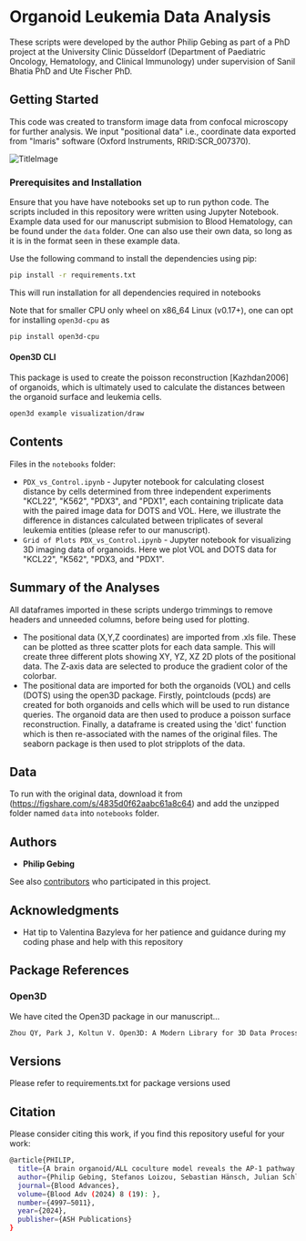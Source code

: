 # Organoid Leukemia Data Analysis

These scripts were developed by the author Philip Gebing as part of a PhD project at the University Clinic Düsseldorf (Department of Paediatric Oncology, Hematology, and Clinical Immunology) under supervision of Sanil Bhatia PhD and Ute Fischer PhD.

## Getting Started

This code was created to transform image data from confocal microscopy for further analysis. We input "positional data" i.e., coordinate data exported from "Imaris" software (Oxford Instruments, RRID:SCR_007370).

![TitleImage](https://github.com/BIOGOAT/organoid_leukemia_analysis/assets/103995515/83f51314-88f7-43cf-a304-bdd01cd9703d)

### Prerequisites and Installation
Ensure that you have have notebooks set up to run python code. The scripts included in this repository were written using Jupyter Notebook. Example data used for our manuscript submision to Blood Hematology, can be found under the `data` folder. One can also use their own data, so long as it is in the format seen in these example data.

Use the following command to install the dependencies using pip: 
```bash
pip install -r requirements.txt
```
This will run installation for all dependencies required in notebooks

Note that for smaller CPU only wheel on x86_64 Linux (v0.17+), one can opt for installing `open3d-cpu` as

```bash
pip install open3d-cpu
```

#### Open3D CLI
This package is used to create the poisson reconstruction [Kazhdan2006] of organoids, which is ultimately used to calculate the distances between the organoid surface and leukemia cells.
```bash
open3d example visualization/draw
```

## Contents
Files in the `notebooks` folder:
- `PDX_vs_Control.ipynb` - Jupyter notebook for calculating closest distance by cells determined from three independent experiments "KCL22", "K562", "PDX3", and "PDX1", each containing triplicate data with the paired image data for DOTS and VOL. Here, we illustrate the difference in distances calculated between triplicates of several leukemia entities (please refer to our manuscript).
- `Grid of Plots PDX_vs_Control.ipynb` - Jupyter notebook for visualizing 3D imaging data of organoids. Here we plot VOL and DOTS data for "KCL22", "K562", "PDX3, and "PDX1".

## Summary of the Analyses
All dataframes imported in these scripts undergo trimmings to remove headers and unneeded columns, before being used for plotting.
- The positional data (X,Y,Z coordinates) are imported from .xls file. These can be plotted as three scatter plots for each data sample. This will create three different plots showing XY, YZ, XZ 2D plots of the positional data. The Z-axis data are selected to produce the gradient color of the colorbar.
- The positional data are imported for both the organoids (VOL) and cells (DOTS) using the open3D package. Firstly, pointclouds (pcds) are created for both organoids and cells which will be used to run distance queries. The organoid data are then used to produce a poisson surface reconstruction. Finally, a dataframe is created using the 'dict' function which is then re-associated with the names of the original files. The seaborn package is then used to plot stripplots of the data.

## Data
To run with the original data, download it from (https://figshare.com/s/4835d0f62aabc61a8c64) and add the unzipped folder named `data` into `notebooks` folder.

## Authors

* **Philip Gebing**

See also [contributors](https://github.com/bazvalya) who participated in this project.


## Acknowledgments

* Hat tip to Valentina Bazyleva for her patience and guidance during my coding phase and help with this repository

## Package References

### Open3D

We have cited the Open3D package in our manuscript...

```bash
Zhou QY, Park J, Koltun V. Open3D: A Modern Library for 3D Data Processing. Published online January 29, 2018. Accessed February 21, 2023. http://arxiv.org/abs/1801.09847
```

## Versions

Please refer to requirements.txt for package versions used

## Citation

Please consider citing this work, if you find this repository useful for your work:

```bash
@article{PHILIP,
  title={A brain organoid/ALL coculture model reveals the AP-1 pathway as critically associated with CNS involvement of BCP-ALL},
  author={Philip Gebing, Stefanos Loizou, Sebastian Hänsch, Julian Schliehe-Diecks, Lea Spory, Pawel Stachura, Vera H. Jepsen, Melina Vogt, Aleksandra A. Pandyra, Herui Wang, Zhengping Zhuang, Johannes Zimmermann, Martin Schrappe, Gunnar Cario, Ameera Alsadeq, Denis M. Schewe, Arndt Borkhardt, Lennart Lenk, Ute Fischer, Sanil Bhatia},
  journal={Blood Advances},
  volume={Blood Adv (2024) 8 (19): },
  number={4997–5011},
  year={2024},
  publisher={ASH Publications}
}
```

